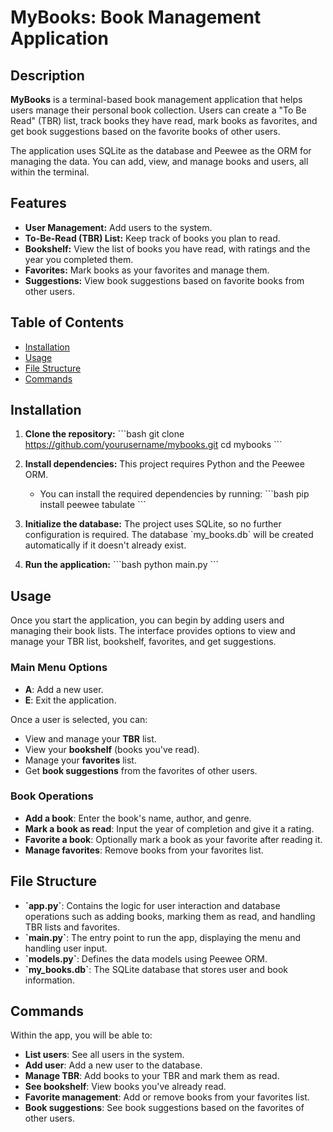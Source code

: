 # MyBooks: Book Management Application

## Description
**MyBooks** is a terminal-based book management application that helps users manage their personal book collection. Users can create a "To Be Read" (TBR) list, track books they have read, mark books as favorites, and get book suggestions based on the favorite books of other users.

The application uses SQLite as the database and Peewee as the ORM for managing the data. You can add, view, and manage books and users, all within the terminal.

## Features
- **User Management:** Add users to the system.
- **To-Be-Read (TBR) List:** Keep track of books you plan to read.
- **Bookshelf:** View the list of books you have read, with ratings and the year you completed them.
- **Favorites:** Mark books as your favorites and manage them.
- **Suggestions:** View book suggestions based on favorite books from other users.
  
## Table of Contents
- [Installation](#installation)
- [Usage](#usage)
- [File Structure](#file-structure)
- [Commands](#commands)

## Installation

1. **Clone the repository:**
    \`\`\`bash
    git clone https://github.com/yourusername/mybooks.git
    cd mybooks
    \`\`\`

2. **Install dependencies:**
    This project requires Python and the Peewee ORM.
    - You can install the required dependencies by running:
    \`\`\`bash
    pip install peewee tabulate
    \`\`\`

3. **Initialize the database:**
    The project uses SQLite, so no further configuration is required. The database \`my_books.db\` will be created automatically if it doesn't already exist.

4. **Run the application:**
    \`\`\`bash
    python main.py
    \`\`\`

## Usage
Once you start the application, you can begin by adding users and managing their book lists. The interface provides options to view and manage your TBR list, bookshelf, favorites, and get suggestions.

### Main Menu Options
- **A**: Add a new user.
- **E**: Exit the application.

Once a user is selected, you can:
- View and manage your **TBR** list.
- View your **bookshelf** (books you've read).
- Manage your **favorites** list.
- Get **book suggestions** from the favorites of other users.

### Book Operations
- **Add a book**: Enter the book's name, author, and genre.
- **Mark a book as read**: Input the year of completion and give it a rating.
- **Favorite a book**: Optionally mark a book as your favorite after reading it.
- **Manage favorites**: Remove books from your favorites list.
  
## File Structure

- **\`app.py\`**: Contains the logic for user interaction and database operations such as adding books, marking them as read, and handling TBR lists and favorites.
- **\`main.py\`**: The entry point to run the app, displaying the menu and handling user input.
- **\`models.py\`**: Defines the data models using Peewee ORM.
- **\`my_books.db\`**: The SQLite database that stores user and book information.

## Commands
Within the app, you will be able to:
- **List users**: See all users in the system.
- **Add user**: Add a new user to the database.
- **Manage TBR**: Add books to your TBR and mark them as read.
- **See bookshelf**: View books you've already read.
- **Favorite management**: Add or remove books from your favorites list.
- **Book suggestions**: See book suggestions based on the favorites of other users.
